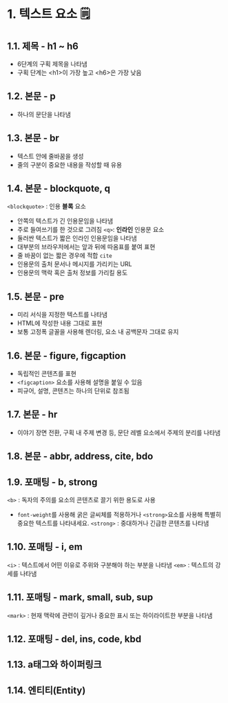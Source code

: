 # 1. 텍스트 요소 🗒

## 1.1. 제목 - h1 ~ h6
 - 6단계의 구획 제목을 나타냄
 - 구획 단계는 \<h1>이 가장 높고 \<h6>은 가장 낮음

## 1.2. 본문 - p
 - 하나의 문단을 나타냄

## 1.3. 본문 - br
 - 텍스트 안에 줄바꿈을 생성
 - 줄의 구분이 중요한 내용을 작성할 때 유용

## 1.4. 본문 - blockquote, q
 `<blockquote>` : 인용 **블록** 요소
 - 안쪽의 텍스트가 긴 인용문임을 나타냄
 - 주로 들여쓰기를 한 것으로 그려짐
 `<q>`: **인라인** 인용문 요소
 - 둘러싼 텍스트가 짧은 인라인 인용문임을 나타냄
 - 대부분의 브라우저에서는 앞과 뒤에 따옴표를 붙여 표현
 - 줄 바꿈이 없는 짧은 경우에 적합
 `cite`
 - 인용문의 출처 문서나 메시지를 가리키는 URL
 - 인용문의 맥락 혹은 출처 정보를 가리킬 용도

## 1.5. 본문 - pre
 - 미리 서식을 지정한 텍스트를 나타냄
 - HTML에 작성한 내용 그대로 표현
 - 보통 고정폭 글꼴을 사용해 렌더링, 요소 내 공백문자 그대로 유지

## 1.6. 본문 - figure, figcaption
 - 독립적인 콘텐츠를 표현
 - `<figcaption>` 요소를 사용해 설명을 붙일 수 있음
 - 피규어, 설명, 콘텐츠는 하나의 단위로 참조됨

## 1.7. 본문 - hr
 - 이야기 장면 전환, 구획 내 주제 변경 등, 문단 레벨 요소에서 주제의 분리를 나타냄

## 1.8. 본문 - abbr, address, cite, bdo

## 1.9. 포매팅 - b, strong
 `<b>` : 독자의 주의를 요소의 콘텐츠로 끌기 위한 용도로 사용
 - `font-weight`를 사용해 굵은 글씨체를 적용하거나 `<strong>`요소를 사용해 특별히 중요한 텍스트를 나타내세요.
 `<strong>` : 중대하거나 긴급한 콘텐츠를 나타냄

## 1.10. 포매팅 - i, em
 `<i>` : 텍스트에서 어떤 이유로 주위와 구분해야 하는 부분을 나타냄
 `<em>` : 텍스트의 강세를 나타냄

## 1.11. 포매팅 - mark, small, sub, sup
 `<mark>` : 현재 맥락에 관련이 깊거나 중요한 표시 또는 하이라이트한 부분을 나타냄

## 1.12. 포매팅 - del, ins, code, kbd


## 1.13. a태그와 하이퍼링크


## 1.14. 엔티티(Entity)

